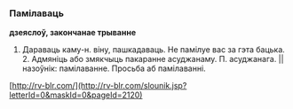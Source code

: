 ### Памілаваць
**дзеяслоў, закончанае трыванне**

1. Дараваць каму-н. віну, пашкадаваць. Не памілуе вас за гэта бацька. 2. Адмяніць або змякчыць пакаранне асуджанаму. П. асуджанага. || назоўнік: памілаванне. Просьба аб памілаванні.

<a rel="author">[http://rv-blr.com/](http://rv-blr.com/slounik.jsp?letterId=0&maskId=0&pageId=2120)</a>

